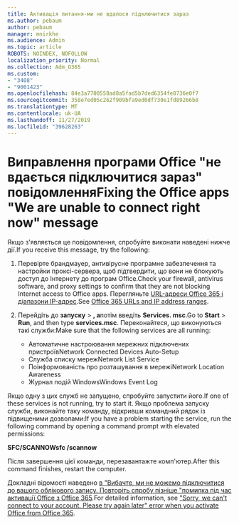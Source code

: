 ```yaml
---
title: Активація питання-ми не вдалося підключитися зараз
ms.author: pebaum
author: pebaum
manager: mnirkhe
ms.audience: Admin
ms.topic: article
ROBOTS: NOINDEX, NOFOLLOW
localization_priority: Normal
ms.collection: Adm_O365
ms.custom:
- "3408"
- "9001423"
ms.openlocfilehash: 84e3a7700558ad8a5fad5b7ded6354fe8736e0f7
ms.sourcegitcommit: 358e7ed05c262f909bfa9ed0df730e1fd89266b8
ms.translationtype: MT
ms.contentlocale: uk-UA
ms.lasthandoff: 11/27/2019
ms.locfileid: "39628263"
---
```

# <a name="fixing-the-office-apps-we-are-unable-to-connect-right-now-message"></a><span data-ttu-id="80ceb-102">Виправлення програми Office "не вдається підключитися зараз" повідомлення</span><span class="sxs-lookup"><span data-stu-id="80ceb-102">Fixing the Office apps "We are unable to connect right now" message</span></span>

<span data-ttu-id="80ceb-103">Якщо з'являється це повідомлення, спробуйте виконати наведені нижче дії.</span><span class="sxs-lookup"><span data-stu-id="80ceb-103">If you receive this message, try the following:</span></span>

1. <span data-ttu-id="80ceb-104">Перевірте брандмауер, антивірусне програмне забезпечення та настройки проксі-сервера, щоб підтвердити, що вони не блокують доступ до Інтернету до програм Office.</span><span class="sxs-lookup"><span data-stu-id="80ceb-104">Check your firewall, antivirus software, and proxy settings to confirm that they are not blocking Internet access to Office apps.</span></span> <span data-ttu-id="80ceb-105">Перегляньте [URL-адреси Office 365 і діапазони IP-адрес](https://docs.microsoft.com/office365/enterprise/urls-and-ip-address-ranges).</span><span class="sxs-lookup"><span data-stu-id="80ceb-105">See [Office 365 URLs and IP address ranges](https://docs.microsoft.com/office365/enterprise/urls-and-ip-address-ranges).</span></span>

2. <span data-ttu-id="80ceb-106">Перейдіть до **запуску** > **, а**потім введіть **Services. msc**.</span><span class="sxs-lookup"><span data-stu-id="80ceb-106">Go to **Start** > **Run**, and then type **services.msc**.</span></span> <span data-ttu-id="80ceb-107">Переконайтеся, що виконуються такі служби:</span><span class="sxs-lookup"><span data-stu-id="80ceb-107">Make sure that the following services are all running:</span></span>
    - <span data-ttu-id="80ceb-108">Автоматичне настроювання мережних підключених пристроїв</span><span class="sxs-lookup"><span data-stu-id="80ceb-108">Network Connected Devices Auto-Setup</span></span>
    - <span data-ttu-id="80ceb-109">Служба списку мереж</span><span class="sxs-lookup"><span data-stu-id="80ceb-109">Network List Service</span></span>
    - <span data-ttu-id="80ceb-110">Поінформованість про розташування в мережі</span><span class="sxs-lookup"><span data-stu-id="80ceb-110">Network Location Awareness</span></span>
    - <span data-ttu-id="80ceb-111">Журнал подій Windows</span><span class="sxs-lookup"><span data-stu-id="80ceb-111">Windows Event Log</span></span>

<span data-ttu-id="80ceb-112">Якщо одну з цих служб не запущено, спробуйте запустити його.</span><span class="sxs-lookup"><span data-stu-id="80ceb-112">If one of these services is not running, try to start it.</span></span> <span data-ttu-id="80ceb-113">Якщо проблема запуску служби, виконайте таку команду, відкривши командний рядок із підвищеними дозволами:</span><span class="sxs-lookup"><span data-stu-id="80ceb-113">If you have a problem starting the service, run the following command by opening a command prompt with elevated permissions:</span></span>

<span data-ttu-id="80ceb-114">**SFC/SCANNOW**</span><span class="sxs-lookup"><span data-stu-id="80ceb-114">**sfc /scannow**</span></span>

<span data-ttu-id="80ceb-115">Після завершення цієї команди, перезавантажте комп'ютер.</span><span class="sxs-lookup"><span data-stu-id="80ceb-115">After this command finishes, restart the computer.</span></span>

<span data-ttu-id="80ceb-116">Докладні відомості наведено [в "Вибачте, ми не можемо підключитися до вашого облікового запису. Повторіть спробу пізніше "помилка під час активації Office з Office 365](https://docs.microsoft.com/office/troubleshoot/activation-installation/issue-when-activate-office-from-office-365).</span><span class="sxs-lookup"><span data-stu-id="80ceb-116">For detailed information, see ["Sorry, we can't connect to your account. Please try again later" error when you activate Office from Office 365](https://docs.microsoft.com/office/troubleshoot/activation-installation/issue-when-activate-office-from-office-365).</span></span>